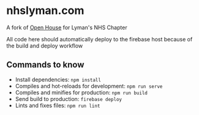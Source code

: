 # nhslyman.com

A fork of [Open House](https://github.com/liamrosenfeld/OpenHouse) for Lyman's NHS Chapter

All code here should automatically deploy to the firebase host because of the build and deploy workflow

## Commands to know

- Install dependencies: `npm install`
- Compiles and hot-reloads for development: `npm run serve`
- Compiles and minifies for production: `npm run build`
- Send build to production: `firebase deploy`
- Lints and fixes files: `npm run lint`
